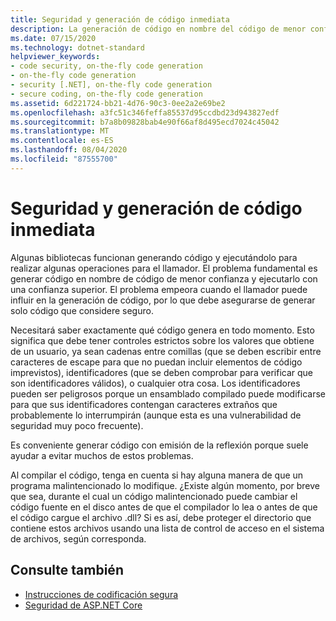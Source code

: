 ```yaml
---
title: Seguridad y generación de código inmediata
description: La generación de código en nombre del código de menor confianza que se ejecuta en una confianza mayor es un problema de seguridad, sobre todo cuando un llamador puede influir en la generación de código.
ms.date: 07/15/2020
ms.technology: dotnet-standard
helpviewer_keywords:
- code security, on-the-fly code generation
- on-the-fly code generation
- security [.NET], on-the-fly code generation
- secure coding, on-the-fly code generation
ms.assetid: 6d221724-bb21-4d76-90c3-0ee2a2e69be2
ms.openlocfilehash: a3fc51c346feffa85537d95ccdbd23d943827edf
ms.sourcegitcommit: b7a8b09828bab4e90f66af8d495ecd7024c45042
ms.translationtype: MT
ms.contentlocale: es-ES
ms.lasthandoff: 08/04/2020
ms.locfileid: "87555700"
---
```

# <a name="security-and-on-the-fly-code-generation"></a>Seguridad y generación de código inmediata

Algunas bibliotecas funcionan generando código y ejecutándolo para realizar algunas operaciones para el llamador. El problema fundamental es generar código en nombre de código de menor confianza y ejecutarlo con una confianza superior. El problema empeora cuando el llamador puede influir en la generación de código, por lo que debe asegurarse de generar solo código que considere seguro.  
  
Necesitará saber exactamente qué código genera en todo momento. Esto significa que debe tener controles estrictos sobre los valores que obtiene de un usuario, ya sean cadenas entre comillas (que se deben escribir entre caracteres de escape para que no puedan incluir elementos de código imprevistos), identificadores (que se deben comprobar para verificar que son identificadores válidos), o cualquier otra cosa. Los identificadores pueden ser peligrosos porque un ensamblado compilado puede modificarse para que sus identificadores contengan caracteres extraños que probablemente lo interrumpirán (aunque esta es una vulnerabilidad de seguridad muy poco frecuente).  
  
Es conveniente generar código con emisión de la reflexión porque suele ayudar a evitar muchos de estos problemas.  
  
Al compilar el código, tenga en cuenta si hay alguna manera de que un programa malintencionado lo modifique. ¿Existe algún momento, por breve que sea, durante el cual un código malintencionado puede cambiar el código fuente en el disco antes de que el compilador lo lea o antes de que el código cargue el archivo .dll? Si es así, debe proteger el directorio que contiene estos archivos usando una lista de control de acceso en el sistema de archivos, según corresponda.  
  
## <a name="see-also"></a>Consulte también

- [Instrucciones de codificación segura](secure-coding-guidelines.md)
- [Seguridad de ASP.NET Core](/aspnet/core/security/)
